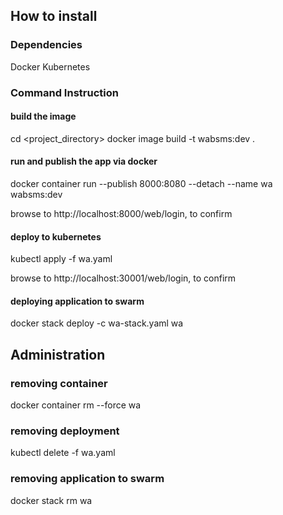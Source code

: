 ## How to install

### Dependencies

Docker
Kubernetes

### Command Instruction

#### build the image

cd <project_directory>
docker image build -t wabsms:dev .

#### run and publish the app via docker
docker container run --publish 8000:8080 --detach --name wa wabsms:dev

browse to http://localhost:8000/web/login, to confirm

#### deploy to kubernetes

kubectl apply -f wa.yaml

browse to http://localhost:30001/web/login, to confirm

#### deploying application to swarm

docker stack deploy -c wa-stack.yaml wa

## Administration

### removing container

docker container rm --force wa

### removing deployment

kubectl delete -f wa.yaml

### removing application to swarm

docker stack rm wa